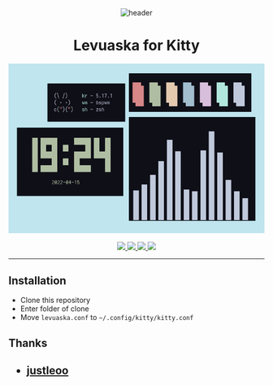 <div align="center">
    <img src="https://github.com/levuaska.png" height="200" alt="header"/>
    <h1>Levuaska for Kitty</h1>
    <img src="assets/showcase.png"/>
    <p></p>
    <a href="https://github.com/levuaska/kitty/stargazers">
        <img src="https://img.shields.io/github/stars/levuaska/kitty?colorA=0f0f17&colorB=%23afbea2&style=for-the-badge">
    </a>
    <a href="https://github.com/levuaska/kitty/network/members/">
        <img src="https://badges.pufler.dev/updated/levuaska/kitty?style=for-the-badge&color=e4c9af&logoColor=white&labelColor=0f0f17">
    <a href="https://github.com/levuaska/kitty">
    	<img src="https://img.shields.io/github/repo-size/levuaska/kitty?colorA=0f0f17&colorB=%23b5e8e0&label=size&style=for-the-badge">
    </a>
    <a href="https://github.com/levuaska/kitty/blob/main/LICENSE">
    	<img src="https://img.shields.io/github/license/levuaska/kitty?colorA=0f0f17&colorB=%23d78787&style=for-the-badge&logoColor=white">
    </a>
</div>
<hr>

<h2>Installation</h2>
  
- Clone this repository
- Enter folder of clone
- Move `levuaska.conf` to `~/.config/kitty/kitty.conf`
  
<h2>Thanks<h2>

- [justleoo](https://github.com/justleoo)
